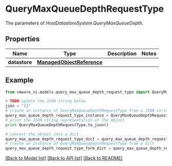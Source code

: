 # QueryMaxQueueDepthRequestType

The parameters of *HostDatastoreSystem.QueryMaxQueueDepth*. 

## Properties
Name | Type | Description | Notes
------------ | ------------- | ------------- | -------------
**datastore** | [**ManagedObjectReference**](ManagedObjectReference.md) |  | 

## Example

```python
from vmware_vi.models.query_max_queue_depth_request_type import QueryMaxQueueDepthRequestType

# TODO update the JSON string below
json = "{}"
# create an instance of QueryMaxQueueDepthRequestType from a JSON string
query_max_queue_depth_request_type_instance = QueryMaxQueueDepthRequestType.from_json(json)
# print the JSON string representation of the object
print QueryMaxQueueDepthRequestType.to_json()

# convert the object into a dict
query_max_queue_depth_request_type_dict = query_max_queue_depth_request_type_instance.to_dict()
# create an instance of QueryMaxQueueDepthRequestType from a dict
query_max_queue_depth_request_type_form_dict = query_max_queue_depth_request_type.from_dict(query_max_queue_depth_request_type_dict)
```
[[Back to Model list]](../README.md#documentation-for-models) [[Back to API list]](../README.md#documentation-for-api-endpoints) [[Back to README]](../README.md)


